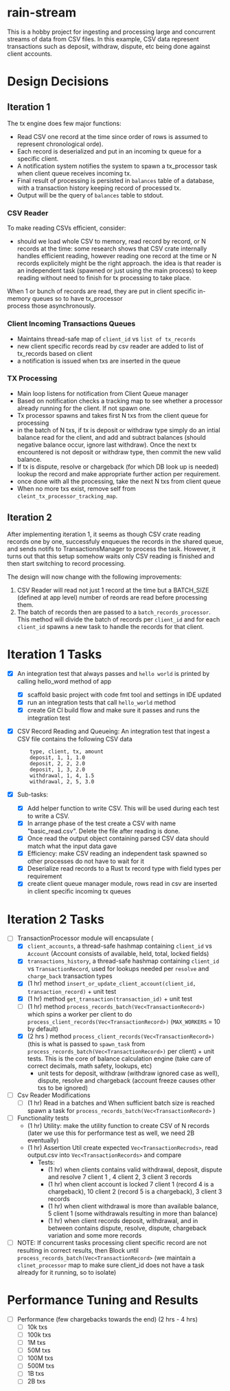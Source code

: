 # rain-stream

This is a hobby project for ingesting and processing large and concurrent streams of data from CSV files.
In this example, CSV data represent transactions such as deposit, withdraw, dispute, etc being done against
client accounts.

# Design Decisions

## Iteration 1

The tx engine does few major functions:

- Read CSV one record at the time since order of rows is assumed to represent chronological orde).
- Each record is deserialized and put in an incoming tx queue for a specific client.
- A notification system notifies the system to spawn a tx_processor task when client queue receives incoming tx.
- Final result of processing is persisted in `balances` table of a database, with a transaction history keeping record
  of processed tx.
- Output will be the query of `balances` table to stdout.

### CSV Reader

To make reading CSVs efficient, consider:

- should we load whole CSV to memory, read record by record, or N records at the time: some research shows that CSV
  crate internally handles efficient reading, however reading one record at the time or N records explicitely might be
  the
  right approach. the idea is that reader is an independent task (spawned or just using the main process) to keep
  reading
  without need to finish for tx processing to take place.

When 1 or bunch of records are read, they are put in client specific in-memory queues so to have tx_processor  
process those asynchronously.

### Client Incoming Transactions Queues

- Maintains thread-safe map of `client_id` vs `list of tx_records`
- new client specific records read by csv reader are added to list of tx_records based on client
- a notification is issued when txs are inserted in the queue

### TX Processing

- Main loop listens for notification from Client Queue manager
- Based on notification checks a tracking map to see whether a processor already running for the client. If not spawn
  one.
- Tx processor spawns and takes first N txs from the client queue for processing
- in the batch of N txs, if tx is deposit or withdraw type simply do an intial balance read for the client, and
  add and subtract balances (should negative balance occur, ignore last withdraw). Once the next tx encountered is not
  deposit or withdraw type, then commit the new valid balance.
- If tx is dispute, resolve or chargeback (for which DB look up is needed) lookup the record and make appropriate
  further action per requirement.
- once done with all the processing, take the next N txs from client queue
- When no more txs exist, remove self from `cleint_tx_processor_tracking_map`.

## Iteration 2

After implementing iteration 1, it seems as though CSV crate reading records one by one, successfuly enqueues the
records
in the shared queue, and sends notifs to TransactionsManager to process the task. However, it turns out that this setup
somehow waits only CSV reading is finished and then start switching to record processing.

The design will now change with the following improvements:

1. CSV Reader will read not just 1 record at the time but a BATCH_SIZE (defined at app level) number of reords are read
   before processing them.
2. The batch of records then are passed to a `batch_records_processor`. This method will divide the batch of records
   per `client_id` and for each `client_id` spawns a new task to handle the records for that client.

# Iteration 1 Tasks

- [x] An integration test that always passes and `hello world` is printed by calling hello_word method of app
    - [x] scaffold basic project with code fmt tool and settings in IDE updated
    - [x] run an integration tests that call `hello_world` method
    - [x] create Git CI build flow and make sure it passes and runs the integration test

- [x] CSV Record Reading and Queueing: An integration test that ingest a CSV file contains the following CSV data

    ```
        type, client, tx, amount
        deposit, 1, 1, 1.0
        deposit, 2, 2, 2.0
        deposit, 1, 3, 2.0
        withdrawal, 1, 4, 1.5
        withdrawal, 2, 5, 3.0
    ```


- [x] Sub-tasks:
    - [x] Add helper function to write CSV. This will be used during each test to write a CSV.
    - [x] In arrange phase of the test create a CSV with name "basic_read.csv". Delete the file after reading is done.
    - [x] Once read the output object containing parsed CSV data should match what the input data gave
    - [x] Efficiency: make CSV reading an independent task spawned so other processes do not have to wait for it
    - [x] Deserialize read records to a Rust tx record type with field types per requirement
    - [x] create client queue manager module, rows read in csv are inserted in client specific incoming tx queues

# Iteration 2 Tasks

- [ ] TransactionProcessor module will encapsulate (
    - [x] `client_accounts`, a thread-safe hashmap containing `client_id` vs `Account` (Account consists of
      available, held, total, locked fields)
    - [x] `transactions_history`, a thread-safe hashmap containing `client_id` vs `TransactionRecord`, used for lookups
      needed per `resolve` and `charge_back` transaction types
    - [x] (1 hr) method `insert_or_update_client_account(client_id, transaction_record)` + unit test
    - [x] (1 hr) method `get_transaction(transaction_id)` + unit test
    - [ ] (1 hr) method `process_records_batch(Vec<TransactionRecord>)` which spins a worker per client to do
      `process_client_records(Vec<TransactionRecord>)`  (`MAX_WORKERS` = 10 by default)
    - [x] (2 hrs ) method `process_client_records(Vec<TransactionRecord>)` (this is what is passed to `spawn_task`
      from `process_records_batch(Vec<TransactionRecord>)` per client) + unit tests. This is the core of balance
      calculation
      engine (take care of correct decimals, math safety, lookups, etc)
        - unit tests for deposit, withdraw (withdraw ignored case as well), dispute, resolve and chargeback (account
          freeze
          causes other txs to be ignored)

- [ ] Csv Reader Modifications
    - [ ] (1 hr) Read in a batches and When sufficient batch size is reached spawn a task for
      `process_records_batch(Vec<TransactionRecord>` )

- [ ] Functionality tests
    - (1 hr) Utility: make the utility function to create CSV of N records (later we use this for performance test
      as well, we need 2B eventually)
    - (1 hr) Assertion Util create expected `Vec<TransactionRecrods>`, read output.csv into
      `Vec<TransactionRecords>` and compare
        - Tests:
            - (1 hr) when clients contains valid withdrawal, deposit, dispute and resolve 7 client 1 , 4 client 2, 3
              client 3 records
            - (1 hr) when client account is locked 7 client 1 (record 4 is a chargeback), 10 client 2 (record 5 is a
              chargeback), 3 client 3 records
            - (1 hr) when client withdrawal is more than available balance, 5 client 1 (some withdrawals resulting
              in more than balance)
            - (1 hr) when client records deposit, withdrawal, and in between contains dispute, resolve, dispute,
              chargeback variation and some more records
- [ ] NOTE: If concurrent tasks processing client specific record are not resulting in correct results, then
  Block until `process_records_batch(Vec<TransactionRecord>` (we maintain a `clinet_processor` map
  to make sure client_id does not have a task already for it running, so to isolate)

# Performance Tuning and Results

- [ ] Performance (few chargebacks towards the end) (2 hrs - 4 hrs)
    - [ ] 10k txs
    - [ ] 100k txs
    - [ ] 1M txs
    - [ ] 50M txs
    - [ ] 100M txs
    - [ ] 500M txs
    - [ ] 1B txs
    - [ ] 2B txs